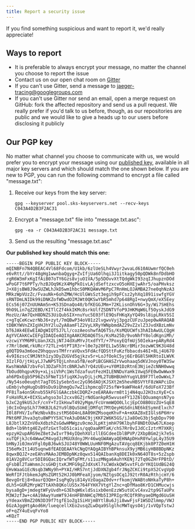 ```yaml
---
title: Report a security issue
---
```


If you find something suspicious and want to report it, we'd really appreciate!

## Ways to report

* It is preferable to always encrypt your message, no matter the channel you choose to report the issue
* Contact us on our open chat room on [Gitter][gitter-room]
* If you can't use Gitter, send a message to [jaeger-tracing@googlegroups.com][mailing-list]
* If you can't use Gitter nor send an email, open a merge request on GitHub: fork the affected repository and send us a pull request. We really prefer if you'd talk to us before, though, as our repositories are public and we would like to give a heads up to our users before disclosing it publicly

## Our PGP key

No matter what channel you choose to communicate with us, we would prefer you to encrypt your message using our [published key][published-key], available in all major key servers and which should match the one shown below. If you are new to PGP, you can run the following command to encrypt a file called "message.txt":

1. Receive our keys from the key server:

    `gpg --keyserver pool.sks-keyservers.net --recv-keys C043A4D2B3F2AC31`

1. Encrypt a "message.txt" file into "message.txt.asc":

    `gpg -ea -r C043A4D2B3F2AC31 message.txt`

1. Send us the resulting "message.txt.asc"

**Our published key should match this one:**

```
-----BEGIN PGP PUBLIC KEY BLOCK-----
mQINBFn7N4QBEAC4Vl68Fdcom/U1kb/6zlUeSLh4Vwyr2wvaLd610AUwmrfQC0eh
e6vRtt//bYr48gHg1wwnbaQgyg+ZvIfjUa6Olhqi3J1itkagy50pQDWk8nfDdbHO
rgR6W3mFxKgIfAiB07oTY6Gzs8vjuO1VA/5p5DOvvXtTQdgWkI93zqIJhupznDOd
wPoGF7t6PPTy/hzBJOq9KzX4MgPkOivLAjdSeftzxcvO5oHXEjwAhr5/oaPHvksz
J+X8jsBW8J9wSUZWLhJkD5wm1hbcS0MKQAWvM6PpC7RnHmLOJAMBA27ne0qhNzA3
MRkzWpVUzZc/FvauNk+6ohZMW/HcUlGWsSzt3egih9pFCsz2yhXq1891iswfgYGV
sRNTDmLNIDk99iDNKZofWDwdOIMJWt0QKSwYbR5mhd7p648RgI+nwyQmX/eX5Eey
ECs56j07ZnUUHAm5n+K53SDnaQo40/bfKEGGJMm+72KLisnOhV6G+3y/Wi7SHEhs
9hO9Lin7qZ2EBD/KITlCZf4kkIKMc8srkUlfZSDNTVfoP9JHKMqW6Lf5OyskJdG9
MozUz/Am7QxH8DNZS3UiQubSIX+nuYuc5E03flE9QsFHKqXyYQ49sl8ipLRkV5SI
c+gTqCeKcwzrNbJ6+zyt/7mQBwP34oV01z2lvgwvVyj3pgzCUFzuJpep0wARAQAB
tDBKYWVnZXIgVHJhY2luZyA8amFlZ2VyLXRyYWNpbmdAZ29vZ2xlZ3JvdXBzLmNv
bT6JAk4EEwEIADgWIQT5J7Ll/cozAeoshwfAQ6TSs/KsMQUCWfs3hAIbAwULCQgH
AgYVCAkKCwIEFgIDAQIeAQIXgAAKCRDAQ6TSs/KsMa25D/9voNhfY8oldKgniMh/
vzcwiYYM6MFLUanJX2LjNTJ4dXuMYvJtxdfYT/+7PoxyEQfmUj50Ieka+pARyRd4
r7Rrl8eWLrkURcr72TLz+6tPT1R3r+l0e7p20FEL1w5SNcrBMir3ozwWC9K3U48d
g0QTD9a3m6oeZ9hqquvsTMfrraVQvx5FdAcfQDSttFuKzfbbacds46I+8Lj4U67O
4v9I6zscC9MJNth1zy3DyZUGVd5qjkzv5r+LoJfOokC5yj6ErBG8l5HKRtoILWVK
3IzlFO/jtHiyLJ7wNPSTQjLnhna5fB/eoPiBCGHASZrVwohaaq5dKVJnoy0TW3Sw
KwshWaNA7zbvFol3DZaFh3tcBNRJwh7rQ4zUEu+uY0M1DzRtnE3NjieZcNNH0wwq
TbOud0hqpvK9y+xLjsiVhPc1WsTdzafuutFezHILENNDuYaHk1Vwq5FE0wOwWwx9
ah6PDxEgb5P96Zs5FNeT15fiqXKJuyDjLjcML2TUBHBUmhYugVLB9F7TleOwWxL7
/Ny54so0euqht7agTOS1ySebn5xc2yG96dAOjKJSXt2m5hevHBSVYtF8zWAPciDx
uEmbjvhgHugDsB9sDu9iQhmgQu7wZ1ihpmcqO725sfW+9aWFHeAf/6dUFoX723Bf
PF8iTa4onSKnvb55kFGlGAAczbkCDQRZ+zeEARAAvrm8t1j4N4quJ2H3szXyE+Cs
FsHaVRLK+0IXSLwhgso3ol2cxv8GZjrNdGankpR5wvuseFY1JZ6lQOuamqnsN7yo
bJxC2g9kUSJcF/cnY+TzIkHxwT492yMgm/FcUrmmWQO0LlcjEpCO8B0UzZU+SqE8
j0cInOnpSLh77HKBJL62Yu9lBQuSUmEjDMfqt7MtQeyHGSdniNE6kESymnElxch7
I0l8FHV/IufWzNbvkBszstMS6O4nL8A09HZMsoqeKhvF+A+mXAZ8xEIGls6P6Hrv
PNt6MFJhva3qtu8WPYY5XCYeA3uD0AC9jjKKF2W6K5GS/iJa8OeG3bj5qbDpv790
L8JbtlX2ZnV0xXdbzhZsGdwHMWgzu9cmoJLpKtjmhH79KlbyhF8NDtOUw67LKoep
Bdh+lb9htg4EZydfzGxtToD51cais/qqOaaRMTaK/chS7Rr0vIJdCcIztrM7XKRj
epzyH2upARG9eZ8et2wIvrT94yIQehXUlzllEGCdeeIblBPVP/2XbpBGm2jk7e5s
xuTQFjkJc64WwwCM4vgdJzMGUXdnyJMr46wqGWAWyaQEHNApDHxR0YwlpL4y35U9
bHNyJi0JmxVFgl0pBJ6wkSJUJ48Y0WWLUuHNF0MgAzuTAVgcq8EKjbk0P7Z0eH1H
I56eMxIt14U5uqnw8fEAEQEAAYkCNgQYAQgAIBYhBPknsuX9yjMB6iyHB8BDpNKz
8qwxBQJZ+zeEAhsMAAoJEMBDpNKz8qwx514QAIbanXq8DEIk0xN64OT8s+5zZspb
81AV2g8VCur5DI8GQacIQrwfWTqFMt/s11uzMNga6AuhYKENj72Tq0GZHrFPBtD/
qFsbBl2TaWnmnJcsGHDjtxKJMFG9gZJdXsKl7sCWdxkQW5vxtFLdrYKQ1UdBG24Q
EHvWaaG1EcNsqb3WNy9h+PYAI/HRS7ntjJdDXNZgb4frJNgZCKCi9tpXS2CvgVpD
WeRfIFJtbkemJqMsZGMt52HJJ0bMFeaXjyom/NZtgsOCq1J92trR0AzRthjcmY/6
BevgOrEj8+0aurQ3Qm+IsqPqOyi814yVzOagaZ0dv+rfkomjVWABtoNHkaTyP8h+
dLh5+GUR2MrpW2TtAXh8QKolUS5x764FYHX7VtgYlZnc+qDfMao8KrD1CHMucwjs
bysa8gD+jmdegtWFyUvdh+G3EhqW6xldSsixb0enEzzW5utUCvC4xv2tp9GTaUPx
M3WJzf3w+c4A19AwyYumWf9J4nHFBhNHCq7Mb5I3PRIgrRCQfR9hyaeDMgd6UuSH
yYdeaxVBmZ20N3D39f7tgfE1oZg1SiHVjmBYtlBu6Jji8wwFjsF1WSDZlmmp/VWJ
6GzAJggHtgAod6H/lueqcellXEo2usqZLwDqa9SlglhcMWTqysO4j/1vVQpTstwJ
oF+qZY4uEvqFvYo8
=KQzT
-----END PGP PUBLIC KEY BLOCK-----
```

[published-key]: http://pool.sks-keyservers.net/pks/lookup?op=get&search=0xC043A4D2B3F2AC31
[mailing-list]: https://groups.google.com/forum/#!forum/jaeger-tracing
[gitter-room]: https://gitter.im/jaegertracing/Lobby
